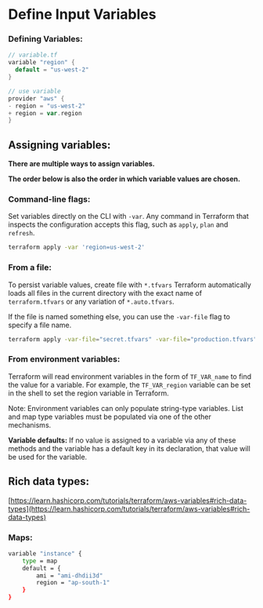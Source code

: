 # Define Input Variables

### Defining Variables:

```go
// variable.tf
variable "region" {
  default = "us-west-2"
}
```

```go
// use variable
provider "aws" {
- region = "us-west-2"
+ region = var.region
}
```

## Assigning variables:

**There are multiple ways to assign variables.**

**The order below is also the order in which variable values are chosen.**

### Command-line flags:

Set variables directly on the CLI with `-var`. Any command in Terraform that inspects the configuration accepts this flag, such as `apply`, `plan` and `refresh`.

```bash
terraform apply -var 'region=us-west-2'
```

### From a file:

To persist variable values, create file with `*.tfvars` Terraform automatically loads all files in the current directory with the exact name of `terraform.tfvars` or any variation of `*.auto.tfvars`.

If the file is named something else, you can use the `-var-file` flag to specify a file name.

```bash
terraform apply -var-file="secret.tfvars" -var-file="production.tfvars"
```

### From environment variables:

Terraform will read environment variables in the form of `TF_VAR_name` to find the value for a variable. For example, the `TF_VAR_region` variable can be set in the shell to set the region variable in Terraform.

Note: Environment variables can only populate string-type variables. List and map type variables must be populated via one of the other mechanisms.

**Variable defaults:**
If no value is assigned to a variable via any of these methods and the variable has a default key in its declaration, that value will be used for the variable.

## Rich data types:

[https://learn.hashicorp.com/tutorials/terraform/aws-variables#rich-data-types](https://learn.hashicorp.com/tutorials/terraform/aws-variables#rich-data-types)

### Maps:

```bash
variable "instance" {
	type = map
	default = {
		ami = "ami-dhdii3d"
		region = "ap-south-1"
	}
}
```
